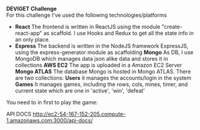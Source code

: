 **DEVIGET Challenge**	
	For this challenge I've used the following 	technologies/platforms
* **React**
The frontend is written in ReactJS using the module "create-react-app" as scaffold.
I use Hooks and Redux to get all the state info in an only place.
* **Express**
The backend is written in the NodeJS framework ExpressJS, using 
the express-generator module as scaffolding
  **Mongo**
  As DB, I use MongoDB which manages data json alike data and stores it in collections
**AWS EC2**
 The app is uploaded in a Amazon EC2 Server
 **Mongo ATLAS**
 The database Mongo is hosted in Mongo ATLAS.
There are two collections:
   **Users**
      it manages the accounts/login in the system
	**Games** 
	It manages games, including the rows, cols, mines, timer, and current state which are one in 'active', 'win', 'defeat'

 You need to  in first to play the game:

 API DOCS http://ec2-54-167-152-205.compute-1.amazonaws.com:3000/api-docs/